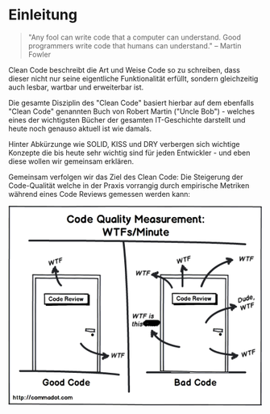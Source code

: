# Einleitung

> "Any fool can write code that a computer can understand. Good programmers write code that humans can understand." – Martin Fowler

Clean Code beschreibt die Art und Weise Code so zu schreiben, dass dieser nicht nur seine eigentliche Funktionalität erfüllt, sondern gleichzeitig auch lesbar, wartbar und erweiterbar ist.

Die gesamte Disziplin des "Clean Code" basiert hierbar auf dem ebenfalls "Clean Code" genannten Buch von Robert Martin ("Uncle Bob") - welches eines der wichtigsten Bücher der gesamten IT-Geschichte darstellt und heute noch genauso aktuell ist wie damals.

Hinter Abkürzunge wie SOLID, KISS und DRY verbergen sich wichtige Konzepte die bis heute sehr wichtig sind für jeden Entwickler - und eben diese wollen wir gemeinsam erklären.


Gemeinsam verfolgen wir das Ziel des Clean Code: Die Steigerung der Code-Qualität welche in der Praxis vorrangig durch empirische Metriken während eines Code Reviews gemessen werden kann:

![wtf per minute](/img/wtf.png)